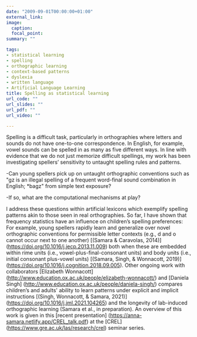 ```yaml
---
date: "2009-09-01T00:00:00+01:00"
external_link: 
image:
  caption:
  focal_point:
summary: ""

tags:
- statistical learning
- spelling
- orthographic learning
- context-based patterns
- dyslexia
- written language
- Artificial Language Learning
title: Spelling as statistical learning
url_code: ""
url_slides: ""
url_pdf: ""
url_video: ""

---
```


Spelling is a difficult task, particularly in orthographies where letters and sounds do not have one-to-one correspondence. In English, for example, vowel sounds can be spelled in as many as five different ways. In line with evidence that we do not just memorize difficult spellings, my work has been investigating spellers’ sensitivity to untaught spelling rules and patterns.

-Can young spellers pick up on untaught orthographic conventions such as "gz is an illegal spelling of a frequent word-final sound combination in English; *bagz" from simple text exposure?

-If so, what are the computational mechanisms at play?

I address these questions within artificial lexicons which exemplify spelling patterns akin to those seen in real orthographies. So far, I have shown that frequency statistics have an influence on children’s spelling preferences: For example, young spellers rapidly learn and generalize over novel orthographic conventions for permissible letter contexts (e.g., d and o cannot occur next to one another) [(Samara & Caravolas, 2014)] (https://doi.org/10.1016/j.jecp.2013.11.009) both when these are embedded within rime units (i.e., vowel-plus-final-consonant units) and body units (i.e., initial consonant plus-vowel units) [(Samara, Singh, & Wonnacott, 2019)] (https://doi.org/10.1016/j.cognition.2018.09.005). Other ongoing work with collaborators [Elizabeth Wonnacott] (http://www.education.ox.ac.uk/people/elizabeth-wonnacott/) and [Daniela Singh] (http://www.education.ox.ac.uk/people/daniela-singh/) compares children’s and adults' ability to learn patterns under explicit and implicit instructions [(Singh, Wonnacott, & Samara, 2021)] (https://doi.org/10.1016/j.jml.2021.104265) and the longevity of lab-induced orthographic learning (Samara et al., in preparation). An overview of this work is given in this [recent presentation] (https://anna-samara.netlify.app/CREL_talk.pdf) at the [CREL] (https://www.gre.ac.uk/las/research/crel) seminar series.
